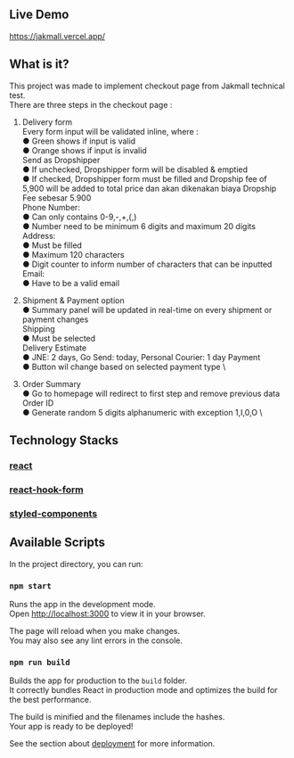 ## Live Demo
https://jakmall.vercel.app/

## What is it?
This project was made to implement checkout page from Jakmall technical test.\
There are three steps in the checkout page : 
1. Delivery form\
Every form input will be validated inline, where : \
● Green shows if input is valid \
● Orange shows if input is invalid \
Send as Dropshipper \
● If unchecked, Dropshipper form will be disabled & emptied \
● If checked, Dropshipper form must be filled and Dropship fee of 5,900 will be added to total price dan akan dikenakan biaya Dropship Fee sebesar 5.900 \
Phone Number: \
● Can only contains 0-9,-,+,(,) \
● Number need to be minimum 6 digits and maximum 20 digits \
Address: \
● Must be filled \
● Maximum 120 characters \
● Digit counter to inform number of characters that can be inputted \
Email: \
● Have to be a valid email 

2. Shipment & Payment option \
● Summary panel will be updated in real-time on every shipment or payment changes \
Shipping \
● Must be selected \
Delivery Estimate \
● JNE: 2 days, Go Send: today, Personal Courier: 1 day 
Payment \
● Button wil change based on selected payment type \
3. Order Summary \
● Go to homepage will redirect to first step and remove previous data \
Order ID \
● Generate random 5 digits alphanumeric with exception 1,I,0,O \

## Technology Stacks
### [react](https://reactjs.org/)
### [react-hook-form](https://www.npmjs.com/package/react-hook-form)
### [styled-components](https://www.npmjs.com/package/styled-components)

## Available Scripts

In the project directory, you can run:

### `npm start`

Runs the app in the development mode.\
Open [http://localhost:3000](http://localhost:3000) to view it in your browser.

The page will reload when you make changes.\
You may also see any lint errors in the console.

### `npm run build`

Builds the app for production to the `build` folder.\
It correctly bundles React in production mode and optimizes the build for the best performance.

The build is minified and the filenames include the hashes.\
Your app is ready to be deployed!

See the section about [deployment](https://facebook.github.io/create-react-app/docs/deployment) for more information.

